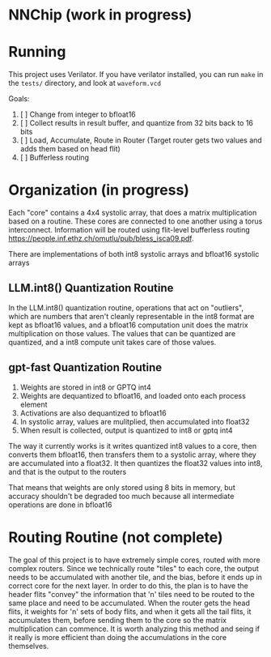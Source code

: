 # NNChip (work in progress)

# Running
This project uses Verilator. If you have verilator installed, you can run `make` in the `tests/` directory, and look at `waveform.vcd`

Goals:
1. [ ] Change from integer to bfloat16
2. [ ] Collect results in result buffer, and quantize from 32 bits back to 16 bits
3. [ ] Load, Accumulate, Route in Router (Target router gets two values and adds them based on head flit)
4. [ ] Bufferless routing



# Organization (in progress)

Each "core" contains a 4x4 systolic array, that does a matrix multiplication based on a routine. These cores are connected to one another using a torus interconnect. Information will be routed using flit-level bufferless routing <https://people.inf.ethz.ch/omutlu/pub/bless_isca09.pdf>. 

There are implementations of both int8 systolic arrays and bfloat16 systolic arrays

## LLM.int8() Quantization Routine
In the LLM.int8() quantization routine, operations that act on "outliers", which are numbers that aren't cleanly representable in the int8 format are kept as bfloat16 values, and a bfloat16 computation unit does the matrix multiplication on those values. The values that can be quantized are quantized, and a int8 compute unit takes care of those values.

## gpt-fast Quantization Routine

1. Weights are stored in int8 or GPTQ int4
2. Weights are dequantized to bfloat16, and loaded onto each process element
3. Activations are also dequantized to bfloat16
4. In systolic array, values are mulitplied, then accumulated into float32
5. When result is collected, output is quantized to int8 or gptq int4

The way it currently works is it writes quantized int8 values to a core, then converts them bfloat16, then transfers them to a systolic array, where they are accumulated into a float32. It then quantizes the float32 values into int8, and that is the output to the routers

That means that weights are only stored using 8 bits in memory, but accuracy shouldn't be degraded too much because all intermediate operations are done in bfloat16

# Routing Routine (not complete)

The goal of this project is to have extremely simple cores, routed with more complex routers.
Since we technically route "tiles" to each core, the output needs to be accumulated with another tile, and the bias, before it ends up in correct core for the next layer. In order to do this, the plan is to have the header flits "convey" the information that 'n' tiles need to be routed to the same place and need to be accumulated. When the router gets the head flits, it weights for 'n' sets of body flits, and when it gets all the tail flits, it accumulates them, before sending them to the core so the matrix multiplication can commence. It is worth analyzing this method and seing if it really is more efficient than doing the accumulations in the core themselves.
